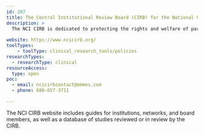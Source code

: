 ```yaml
---
id: 207
title: The Central Institutional Review Board (CIRB) for the National Cancer Institute 
description: >
  The NCI CIRB is dedicated to protecting the rights and welfare of participants in cancer clinical trials by ensuring clinical trials are reviewed efficiently and with the highest ethical and quality standards.   
  
website: https://www.ncicirb.org/
toolTypes:
    - toolType: clinical_research_tools/policies
researchTypes:
  - researchType: clinical
resourceAccess:
  type: open
poc:
  - email: ncicirbcontact@emmes.com
  - phone: 888-657-3711

---
```

The NCI CIRB website includes guides for institutions, networks, and board members, as well as a database of studies reviewed or in review by the CIRB.
